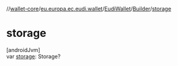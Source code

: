 //[wallet-core](../../../../index.md)/[eu.europa.ec.eudi.wallet](../../index.md)/[EudiWallet](../index.md)/[Builder](index.md)/[storage](storage.md)

# storage

[androidJvm]\
var [storage](storage.md): Storage?
